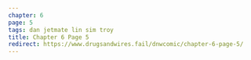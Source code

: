 ```yaml
---
chapter: 6
page: 5
tags: dan jetmate lin sim troy
title: Chapter 6 Page 5
redirect: https://www.drugsandwires.fail/dnwcomic/chapter-6-page-5/
---
```

